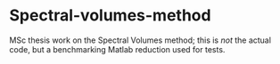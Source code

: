 # Spectral-volumes-method
MSc thesis work on the Spectral Volumes method; this is *not* the actual code, but a benchmarking Matlab reduction used for tests.
